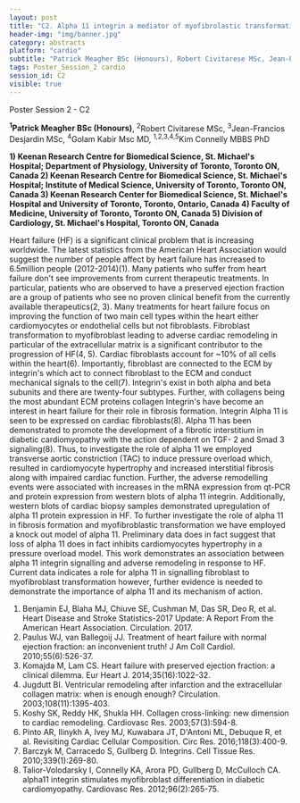 ```yaml
---
layout: post
title: "C2. Alpha 11 integrin a mediator of myofibrolastic transformation and fibrosis formation in the failing heart."
header-img: "img/banner.jpg"
category: abstracts
platform: "cardio"
subtitle: "Patrick Meagher BSc (Honours), Robert Civitarese MSc, Jean-Francios Desjardin MSc, Golam Kabir Msc MD, Kim Connelly MBBS PhD"
tags: Poster_Session_2 cardio
session_id: C2
visible: true
---
```

Poster Session 2 - C2

**<sup>1</sup>Patrick Meagher BSc (Honours)**, <sup>2</sup>Robert Civitarese MSc, <sup>3</sup>Jean-Francios Desjardin MSc, <sup>4</sup>Golam Kabir Msc MD, <sup>1,2,3,4,5</sup>Kim Connelly MBBS PhD

__1)	Keenan Research Centre for Biomedical Science, St. Michael's Hospital; Department of Physiology, University of Toronto, Toronto ON, Canada
2)	Keenan Research Centre for Biomedical Science, St. Michael's Hospital; Institute of Medical Science, University of Toronto, Toronto ON, Canada
3)	Keenan Research Center for Biomedical Science, St. Michael's Hospital and University of Toronto, Toronto, Ontario, Canada
4)	Faculty of Medicine, University of Toronto, Toronto ON, Canada
5)	Division of Cardiology, St. Michael's Hospital, Toronto ON, Canada__

Heart failure (HF) is a significant clinical problem that is increasing worldwide. The latest statistics from the American Heart Association would suggest the number of people affect by heart failure has increased to 6.5million people (2012-2014)(1). Many patients who suffer from heart failure don't see improvements from current therapeutic treatments. In particular, patients who are observed to have a preserved ejection fraction are a group of patients who see no proven clinical benefit from the currently available therapeutics(2, 3). Many treatments for heart failure focus on improving the function of two main cell types within the heart either cardiomyocytes or endothelial cells but not fibroblasts. Fibroblast transformation to myofibroblast leading to adverse cardiac remodeling in particular of the extracellular matrix is a significant contributor to the progression of HF(4, 5). Cardiac fibroblasts account for ~10% of all cells within the heart(6). Importantly, fibroblast are connected to the ECM by integrin's which act to connect fibroblast to the ECM and conduct mechanical signals to the cell(7). Integrin's exist in both alpha and beta subunits and there are twenty-four subtypes. Further, with collagens being the most abundant ECM proteins collagen Integrin's have become an interest in heart failure for their role in fibrosis formation. Integrin Alpha 11  is seen to be expressed on cardiac fibroblasts(8).  Alpha 11 has been demonstrated to promote the development of a fibrotic interstitium in diabetic cardiomyopathy with the action dependent on TGF- 2 and Smad 3 signaling(8). Thus, to investigate the role of  alpha 11 we employed transverse aortic constriction (TAC) to induce pressure overload which, resulted in cardiomyocyte hypertrophy and increased interstitial fibrosis along with impaired cardiac function. Further, the adverse remodelling events were associated with increases in the mRNA expression from qt-PCR and protein expression from western blots of alpha 11 integrin. Additionally, western blots of cardiac biopsy samples demonstrated upregulation of  alpha 11 protein expression in HF. To further investigate the role of  alpha 11 in fibrosis formation and myofibroblastic transformation we have employed a knock out model of  alpha 11. Preliminary data does in fact suggest that loss of  alpha 11 does in fact inhibits cardiomyocytes hypertrophy in a pressure overload model. This work demonstrates an association between alpha 11 integrin signalling and adverse remodeling in response to HF.  Current data indicates a role for  alpha 11 in signalling fibroblast to myofibroblast transformation however, further evidence is needed to demonstrate the importance of  alpha 11 and its mechanism of action.

1.	Benjamin EJ, Blaha MJ, Chiuve SE, Cushman M, Das SR, Deo R, et al. Heart Disease and Stroke Statistics-2017 Update: A Report From the American Heart Association. Circulation. 2017.
2.	Paulus WJ, van Ballegoij JJ. Treatment of heart failure with normal ejection fraction: an inconvenient truth! J Am Coll Cardiol. 2010;55(6):526-37.
3.	Komajda M, Lam CS. Heart failure with preserved ejection fraction: a clinical dilemma. Eur Heart J. 2014;35(16):1022-32.
4.	Jugdutt BI. Ventricular remodeling after infarction and the extracellular collagen matrix: when is enough enough? Circulation. 2003;108(11):1395-403.
5.	Koshy SK, Reddy HK, Shukla HH. Collagen cross-linking: new dimension to cardiac remodeling. Cardiovasc Res. 2003;57(3):594-8.
6.	Pinto AR, Ilinykh A, Ivey MJ, Kuwabara JT, D'Antoni ML, Debuque R, et al. Revisiting Cardiac Cellular Composition. Circ Res. 2016;118(3):400-9.
7.	Barczyk M, Carracedo S, Gullberg D. Integrins. Cell Tissue Res. 2010;339(1):269-80.
8.	Talior-Volodarsky I, Connelly KA, Arora PD, Gullberg D, McCulloch CA. alpha11 integrin stimulates myofibroblast differentiation in diabetic cardiomyopathy. Cardiovasc Res. 2012;96(2):265-75.